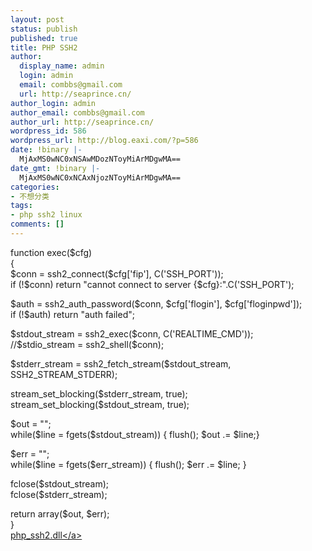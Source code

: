 ```yaml
---
layout: post
status: publish
published: true
title: PHP SSH2
author:
  display_name: admin
  login: admin
  email: combbs@gmail.com
  url: http://seaprince.cn/
author_login: admin
author_email: combbs@gmail.com
author_url: http://seaprince.cn/
wordpress_id: 586
wordpress_url: http://blog.eaxi.com/?p=586
date: !binary |-
  MjAxMS0wNC0xNSAwMDozNToyMiArMDgwMA==
date_gmt: !binary |-
  MjAxMS0wNC0xNCAxNjozNToyMiArMDgwMA==
categories:
- 不想分类
tags:
- php ssh2 linux
comments: []
---
```

<p>function exec($cfg)<br />
    {<br />
        $conn = ssh2_connect($cfg['fip'], C('SSH_PORT'));<br />
        if (!$conn) return "cannot connect to server {$cfg}:".C('SSH_PORT');</p>
<p>        $auth = ssh2_auth_password($conn, $cfg['flogin'], $cfg['floginpwd']);<br />
        if (!$auth) return "auth failed";</p>
<p>        $stdout_stream = ssh2_exec($conn, C('REALTIME_CMD'));<br />
        &#47;&#47;$stdio_stream = ssh2_shell($conn);</p>
<p>        $stderr_stream = ssh2_fetch_stream($stdout_stream, SSH2_STREAM_STDERR);</p>
<p>        stream_set_blocking($stderr_stream, true);<br />
        stream_set_blocking($stdout_stream, true);</p>
<p>        $out = "";<br />
        while($line = fgets($stdout_stream)) { flush(); $out .= $line;}</p>
<p>        $err = "";<br />
        while($line = fgets($err_stream)) { flush(); $err .= $line; }</p>
<p>        fclose($stdout_stream);<br />
        fclose($stderr_stream);</p>
<p>        return array($out, $err);<br />
    }<br />
<a href='http:&#47;&#47;blog.eaxi.com&#47;wp-content&#47;uploads&#47;2011&#47;04&#47;php_ssh2.dll_.zip'>php_ssh2.dll<&#47;a></p>
